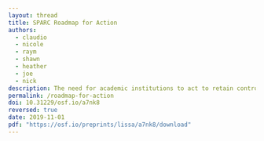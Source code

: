 ```yaml
---
layout: thread
title: SPARC Roadmap for Action
authors:
  - claudio
  - nicole
  - raym
  - shawn
  - heather
  - joe
  - nick
description: The need for academic institutions to act to retain control of infrastructure, data, and data analytics is here to stay. The time to act is now.
permalink: /roadmap-for-action
doi: 10.31229/osf.io/a7nk8
reversed: true
date: 2019-11-01
pdf: "https://osf.io/preprints/lissa/a7nk8/download"
---
```

